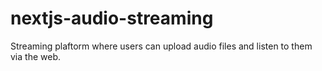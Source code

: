 # nextjs-audio-streaming
Streaming plaftorm where users can upload audio files and listen to them via the web.
